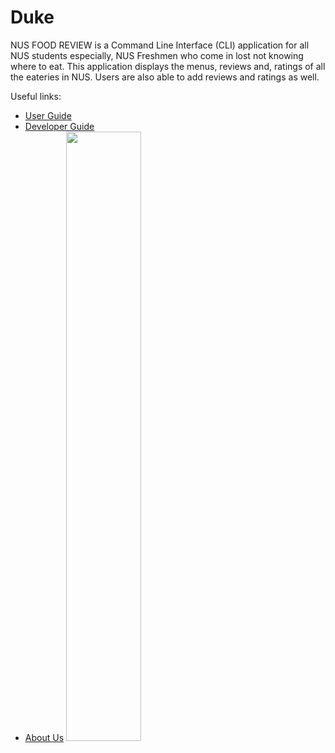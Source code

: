 # Duke

NUS FOOD REVIEW is a Command Line Interface (CLI) application for all NUS students especially, NUS Freshmen who come in lost not knowing where to eat. This application displays the menus, reviews and, ratings of all the eateries in NUS. Users are also able to add reviews and ratings as well.

Useful links:
* [User Guide](UserGuide.md)
* [Developer Guide](DeveloperGuide.md)
* [About Us](AboutUs.md)
  <img src="img/logo.jpg" style="width:50%;">